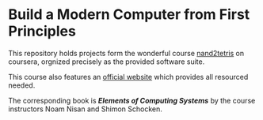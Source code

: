 # Build a Modern Computer from First Principles

This repository holds projects form the wonderful course [nand2tetris](https://www.coursera.org/learn/build-a-computer) on coursera, orgnized precisely as the provided software suite.

This course also features an [official website](http://www.nand2tetris.org/) which provides all resourced needed.

The corresponding book is ***Elements of Computing Systems*** by the course instructors Noam Nisan and Shimon Schocken.
